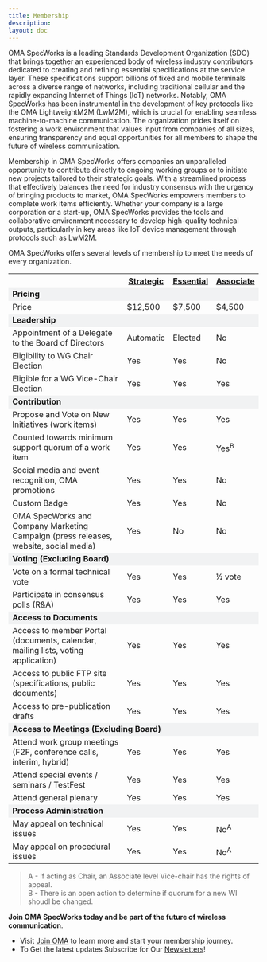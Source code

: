 ```yaml
---
title: Membership
description:
layout: doc
---
```


OMA SpecWorks is a leading Standards Development Organization (SDO) that brings together an experienced body of wireless industry contributors dedicated to creating and refining essential specifications at the service layer. These specifications support billions of fixed and mobile terminals across a diverse range of networks, including traditional cellular and the rapidly expanding Internet of Things (IoT) networks. Notably, OMA SpecWorks has been instrumental in the development of key protocols like the OMA LightweightM2M (LwM2M), which is crucial for enabling seamless machine-to-machine communication. The organization prides itself on fostering a work environment that values input from companies of all sizes, ensuring transparency and equal opportunities for all members to shape the future of wireless communication.

Membership in OMA SpecWorks offers companies an unparalleled opportunity to contribute directly to ongoing working groups or to initiate new projects tailored to their strategic goals. With a streamlined process that effectively balances the need for industry consensus with the urgency of bringing products to market, OMA SpecWorks empowers members to complete work items efficiently. Whether your company is a large corporation or a start-up, OMA SpecWorks provides the tools and collaborative environment necessary to develop high-quality technical outputs, particularly in key areas like IoT device management through protocols such as LwM2M.  

OMA SpecWorks offers several levels of membership to meet the needs of every organization.

<table class="membership-table" width="100%" cellpadding="0" cellspacing="0" border="0">
  <tr>
    <th width="52%">&nbsp;</td>
    <th width="12%"><a href="/omaspecworks/membership/benefits#_1-strategic-membership"><strong>Strategic</strong></a></th>
    <th width="12%"><a href="/omaspecworks/membership/benefits#_2-essential-membership"><strong>Essential</strong></a></th>
    <th width="12%"><a href="/omaspecworks/membership/benefits#_3-associate-membership"><strong>Associate</strong></a></th>
  </tr>
  <tr style="background-color: #f1f2f3"><td class="bkg-blue color-white" colspan="4"><strong>Pricing</strong></td></tr>
  <tr>
   <td>Price</td>
   <td>$12,500</td>
   <td>$7,500</td>
   <td>$4,500</td>
  </tr>
  <tr style="background-color: #f1f2f3"><td class="bkg-blue color-white" colspan="4"><strong>Leadership</strong></td></tr>
  <tr>
   <td>Appointment of a Delegate to the Board of Directors</td>
   <td>Automatic</td>
   <td>Elected</td>
   <td>No</td>
   </tr>
  <tr>
   <td>Eligibility to WG Chair Election</td>
   <td>Yes</td>
   <td>Yes</td>
   <td>No</td>
  </tr>
  <tr>
   <td>Eligible for a WG Vice-Chair Election</td>
   <td>Yes</td>
   <td>Yes</td>
   <td>Yes</td>
  </tr>   
  <tr style="background-color: #f1f2f3"><td class="bkg-blue color-white" colspan="4"><strong>Contribution</strong></td></tr>
  <tr>
   <td>Propose and Vote on New Initiatives (work items)
</td>
   <td>Yes</td>
   <td>Yes</td>
   <td>Yes</td>
  </tr> 
  <tr>
   <td>Counted towards minimum support quorum of a work item</td>
   <td>Yes</td>
   <td>Yes</td>
   <td>Yes<sup>B</sup></td>
  </tr> 
      
  <tr>
   <td>Social media and event recognition, OMA promotions</td>
   <td>Yes</td>
   <td>Yes</td>
   <td>No</td>
  </tr> 
  <tr>
   <td>Custom Badge</td>
   <td>Yes</td>
   <td>Yes</td>
   <td>No</td>
   <tr>
   <td>OMA SpecWorks and Company Marketing Campaign (press releases, website, social media)</td>
   <td>Yes</td>
   <td>No</td>
   <td>No</td>
  </tr>
  </tr>        
  <tr style="background-color: #f1f2f3"><td class="bkg-blue color-white" colspan="4"><strong>Voting (Excluding Board)</strong></td></tr>
  <tr>
   <td>Vote on a formal technical vote</td>
   <td>Yes</td>
   <td>Yes</td>
   <td>&frac12; vote</td>
  </tr> 
  <tr>
   <td>Participate in consensus polls (R&A)</td>
   <td>Yes</td>
   <td>Yes</td>
   <td>Yes</td>
  </tr>  
  <tr style="background-color: #f1f2f3"><td class="bkg-blue color-white" colspan="4"><strong>Access to Documents</strong></td></tr>
  <tr>
   <td>Access to member Portal (documents, calendar, mailing lists, voting application)</td>
   <td>Yes</td>
   <td>Yes</td>
   <td>Yes</td>
  </tr>  
  <tr>
   <td>Access to public FTP site (specifications, public documents)</td>
   <td>Yes</td>
   <td>Yes</td>
   <td>Yes</td>
  </tr> 
  <tr>
   <td>Access to pre-publication drafts</td>
   <td>Yes</td>
   <td>Yes</td>
   <td>Yes</td>
  </tr>      
  <tr style="background-color: #f1f2f3"><td class="bkg-blue color-white" colspan="4"><strong>Access to Meetings (Excluding Board)</strong></td></tr>
  <tr>
   <td>Attend work group meetings (F2F, conference calls, interim, hybrid)</td>
   <td>Yes</td>
   <td>Yes</td>
   <td>Yes</td>
  </tr>  
  <tr>
   <td>Attend special events / seminars / TestFest</td>
   <td>Yes</td>
   <td>Yes</td>
   <td>Yes</td>
  </tr> 
  <tr>
   <td>Attend general plenary</td>
   <td>Yes</td>
   <td>Yes</td>
   <td>Yes</td>
  </tr> 
  <tr style="background-color: #f1f2f3"><td class="bkg-blue color-white" colspan="4"><strong>Process Administration</strong></td></tr>
  <tr>
   <td>May appeal on technical issues</td>
   <td>Yes</td>
   <td>Yes</td>
   <td>No<sup>A</sup></td>
  </tr>
  <tr>
   <td>May appeal on procedural issues</td>
   <td>Yes</td>
   <td>Yes</td>
   <td>No<sup>A</sup></td>
  </tr>            
</table>

> A - If acting as Chair, an Associate level Vice-chair has the rights of appeal. </br>
> B - There is an open action to determine if quorum for a new WI shoudl be changed.

**Join OMA SpecWorks today and be part of the future of wireless communication**. 
- Visit [Join OMA](/omaspecworks/membership/join) to learn more and start your membership journey.
- To Get the latest updates Subscribe for Our [Newsletters](/newsletter)!

